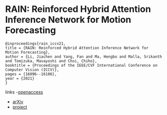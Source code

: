 # RAIN: Reinforced Hybrid Attention Inference Network for Motion Forecasting

```
@inproceedings{rain_iccv21,
title = {RAIN: Reinforced Hybrid Attention Inference Network for Motion Forecasting},
author = {Li, Jiachen and Yang, Fan and Ma, Hengbo and Malla, Srikanth and Tomizuka, Masayoshi and Choi, Chiho},
booktitle = {Proceedings of the IEEE/CVF International Conference on Computer Vision (ICCV)},
pages = {16096--16106},
year = {2021}
}
```

links
-[openaccess](http://openaccess.thecvf.com//content/ICCV2021/html/Li_RAIN_Reinforced_Hybrid_Attention_Inference_Network_for_Motion_Forecasting_ICCV_2021_paper.html)
- [arXiv](https://arxiv.org/abs/2108.01316)
- [project](https://jiachenli94.github.io/publications/RAIN/)

